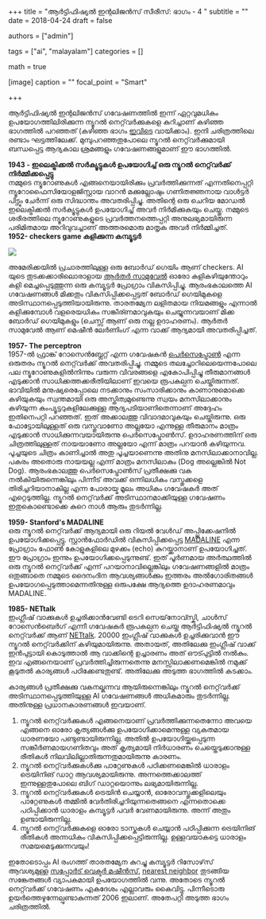 +++
title = "ആർട്ടിഫിഷ്യൽ ഇന്റലിജൻസ് സീരീസ്: ഭാഗം - 4 "
subtitle = ""
date = 2018-04-24
draft = false

authors = ["admin"]

tags = ["ai", "malayalam"]
categories = []

math = true

[image]
  caption = ""
  focal_point = "Smart"

+++

ആർട്ടിഫിഷ്യൽ ഇന്റലിജൻസ് ഗവേഷണത്തിൽ ഇന്ന് ഏറ്റവുമധികം ഉപയോഗത്തിലിരിക്കുന്ന ന്യൂറൽ നെറ്റ്‌വർക്കുകളെ കുറിച്ചാണ് കഴിഞ്ഞ ഭാഗത്തിൽ പറഞ്ഞത് (കഴിഞ്ഞ ഭാഗം [ഇവിടെ](https://dblogsai.blogspot.be/2018/05/3.html) വായിക്കാം). ഇനി ചരിത്രത്തിലെ രണ്ടാം ഘട്ടത്തിലേക്ക്. മുമ്പുപറഞ്ഞതുപോലെ ന്യൂറൽ നെറ്റ്‌വർക്കുമായി ബന്ധപ്പെട്ട ആദ്യകാല ശ്രമങ്ങളും ഗവേഷണങ്ങളുമാണ് ഈ ഭാഗത്തിൽ.  
  
**1943 - ഇലെക്ട്രിക്കൽ സർക്യൂട്ടുകൾ ഉപയോഗിച്ച് ഒരു ന്യൂറൽ നെറ്റ്‌വർക്ക് നിർമ്മിക്കപ്പെട്ടു**  
നമ്മുടെ ന്യൂറോണുകൾ എങ്ങനെയായിരിക്കും പ്രവർത്തിക്കുന്നത് എന്നതിനെപ്പറ്റി ന്യൂറോഫൈസിയോളജിസ്റ്റായ വാറൻ മക്കുല്ലോഷും ഗണിതജ്ഞനായ വാൾട്ടർ പിട്സും ചേർന്ന് ഒരു സിദ്ധാന്തം അവതരിപ്പിച്ചു. അതിന്റെ ഒരു ചെറിയ മോഡൽ ഇലെക്ട്രിക്കൽ സർക്യൂട്ടുകൾ ഉപയോഗിച്ച് അവർ നിർമിക്കുകയും ചെയ്തു. നമ്മുടെ ശരീരത്തിലെ ന്യൂറോണുകളുടെ പ്രവർത്തനത്തെപ്പറ്റി അനുലഭ്യമായിരുന്ന പരിമിതമായ അറിവുവച്ചാണ് അത്തരമൊരു മാതൃക അവർ നിർമ്മിച്ചത്.  
**1952- checkers game കളിക്കുന്ന കമ്പ്യൂട്ടർ**  

[![](https://3.bp.blogspot.com/-FaFFCwAsMbQ/WvF5hNzBFkI/AAAAAAAACqo/8f70fHH691w5Uz83QVXCaSzCp49nvh6zACEwYBhgL/s320/checkers%2Bgame.jpg)](https://3.bp.blogspot.com/-FaFFCwAsMbQ/WvF5hNzBFkI/AAAAAAAACqo/8f70fHH691w5Uz83QVXCaSzCp49nvh6zACEwYBhgL/s1600/checkers%2Bgame.jpg)

അമേരിക്കയിൽ പ്രചാരത്തിലുള്ള ഒരു ബോർഡ് ഗെയിം ആണ് checkers. AI യുടെ തുടക്കക്കാരിലൊരാളായ [ആർതർ സാമുവേൽ](https://en.wikipedia.org/wiki/Arthur_Samuel) ഓരോ കളികഴിയുന്തോറും കളി മെച്ചപ്പെടുത്തുന്ന ഒരു കമ്പ്യൂട്ടർ പ്രോഗ്രാം വികസിപ്പിച്ചു. ആരംഭകാലത്തെ AI ഗവേഷണങ്ങൾ മിക്കതും വികസിപ്പിക്കപ്പെട്ടത് ബോർഡ് ഗെയിമുകളെ അടിസ്ഥാനപ്പെടുത്തിയായിരുന്നു. താരതമ്യേന ലളിതമായ നിയമങ്ങളും എന്നാൽ കളിക്കുമ്പോൾ വളരെയധികം സങ്കീര്ണമാവുകയും ചെയ്യുന്നവയാണ് മിക്ക ബോർഡ് ഗെയിമുകളും (ചെസ്സ് ആണ് ഒരു നല്ല ഉദാഹരണം). ആർതർ സാമുവേൽ ആണ് മെഷീൻ ലേർണിംഗ് എന്ന വാക്ക് ആദ്യമായി അവതരിപ്പിച്ചത്.  
  
**1957- The perceptron**  
1957-ൽ ഫ്രാങ്ക് റോസെൻബ്ലേറ്റ് എന്ന ഗവേഷകൻ [പെർസെപ്ട്രോൺ](https://en.wikipedia.org/wiki/Perceptron) എന്ന ഒരുതരം ന്യൂറൽ നെറ്റ്‌വർക്ക് അവതരിപ്പിച്ചു. നമ്മുടെ തലച്ചോറിലെയെന്നപോലെ പല ന്യൂറോണുകളിൽനിന്നും വരുന്ന വിവരങ്ങളെ എകോപിപ്പിച്ചു തീരുമാനങ്ങൾ എടുക്കാൻ സാധിക്കത്തക്കരീതിയിലാണ് ഇവയെ രൂപകല്പന ചെയ്തിരുന്നത്. ഭാവിയിൽ മനുഷ്യരെപ്പോലെ നടക്കാനും സംസാരിക്കാനും കാണാനുമൊക്കെ കഴിയുകയും സ്വന്തമായി ഒരു അസ്തിത്വമുണ്ടെന്നു സ്വയം മനസിലാക്കാനും കഴിയുന്ന കംപ്യൂട്ടറുകളിലേക്കുള്ള ആദ്യപടിയാണിതെന്നാണ് അദ്ദേഹം ഇതിനെപറ്റി പറഞ്ഞത്. ഇത് അക്കാലത്തു വിവാദമാവുകയും ചെയ്തിരുന്നു. ഒരു ഫോട്ടോയിലുള്ളത് ഒരു വസ്തുവാണോ അല്ലയോ എന്നുള്ള തീരുമാനം മാത്രം എടുക്കാൻ സാധിക്കുന്നവയായിരുന്നു പെർസെപ്ട്രോൺസ്. ഉദാഹരണത്തിന് ഒരു ചിത്രത്തിലുള്ളത് നായയാണോ അല്ലയോ എന്ന് മാത്രം പറയാൻ കഴിയുന്നവ. പൂച്ചയുടെ ചിത്രം കാണിച്ചാൽ അതു പൂച്ചയാണെന്നു അതിനു മനസിലാക്കാനാവില്ല. പകരം അതൊരു നായയല്ല എന്ന് മാത്രം മനസിലാകും (Dog അല്ലെങ്കിൽ Not Dog). ആരംഭകാലത്തു പെർസെപ്ട്രോൺസ് പ്രതീക്ഷക്കു വക നൽകിയിരുന്നെങ്കിലും പിന്നീട് അവക്ക് ഒന്നിലധികം വസ്തുക്കളെ തിരിച്ചറിയാനാകില്ല എന്ന പോരായ്മ മൂലം അധികം ഗവേഷകർ അത് എറ്റെടുത്തില്ല. ന്യൂറൽ നെറ്റ്‌വർക്ക് അടിസ്ഥാനമാക്കിയുള്ള ഗവേഷണം ഇതുകൊണ്ടൊക്കെ കുറെ നാൾ ആരും തുടർന്നില്ല.  
  
**1959- Stanford's MADALINE**  
ഒരു ന്യൂറൽ നെറ്റ്‌വർക്ക് ആദ്യമായി ഒരു റിയൽ വേൾഡ് അപ്പ്ലിക്കേഷനിൽ ഉപയോഗിക്കപ്പെട്ടു. സ്റ്റാൻഫോർഡിൽ വികസിപ്പിക്കപ്പെട്ട [MADALINE](https://en.wikipedia.org/wiki/ADALINE) എന്ന പ്രോഗ്രാം ഫോൺ കോളുകളിലെ മുഴക്കം (echo) കുറയ്ക്കാനാണ് ഉപയോഗിച്ചത്. ഈ പ്രോഗ്രാം ഇന്നും ഉപയോഗിക്കപ്പെടുന്നുണ്ട്. ഇത് പൂർണമായ അർത്ഥത്തിൽ ഒരു ന്യൂറൽ നെറ്റ്‌വർക്ക് എന്ന് പറയാനാവില്ലെങ്കിലും ഗവേഷണങ്ങളിൽ മാത്രം ഒതുങ്ങാതെ നമ്മുടെ ദൈനംദിന ആവശ്യങ്ങൾക്കും ഇത്തരം അൽഗോരിതങ്ങൾ ഉപയോഗപ്പെടുത്താമെന്നതിനുള്ള ഒരുപക്ഷേ ആദ്യത്തെ ഉദാഹരണമാവും MADALINE.  
  
**1985- NETtalk**  
ഇംഗ്ലീഷ് വാക്കുകൾ ഉച്ചരിക്കാൻവേണ്ടി ടെറി സെയ്‌നോവ്സ്കി, ചാൾസ് റോസെൻബെർഗ് എന്നീ ഗവേഷകർ രൂപകല്പന ചെയ്ത ആർട്ടിഫിഷ്യൽ ന്യൂറൽ നെറ്റ്‌വർക്ക് ആണ് [NETtalk](https://en.wikipedia.org/wiki/NETtalk_(artificial_neural_network)). 20000 ഇംഗ്ലീഷ് വാക്കുകൾ ഉച്ചരിക്കുവാൻ ഈ ന്യൂറൽ നെറ്റ്‌വർക്കിന് കഴിയുമായിരുന്നു. അതായത്, അതിലേക്കു ഇംഗ്ലീഷ് വാക്ക് ഇൻപുട്ടായി കൊടുത്താൽ ആ വാക്കിന്റെ ഉച്ചാരണം അത് ഔട്പുട്ടിൽ നൽകും. ഇവ എങ്ങനെയാണ് പ്രവർത്തിച്ചിരുന്നതെന്നു മനസ്സിലാക്കണമെങ്കിൽ നമുക്ക് കൂടുതൽ കാര്യങ്ങൾ പഠിക്കേണ്ടതുണ്ട്. അതിലേക്കു അടുത്ത ഭാഗത്തിൽ കടക്കാം.  
  
കാര്യങ്ങൾ പ്രതീക്ഷക്കു വകനല്കുന്നവ ആയിരുന്നെങ്കിലും ന്യൂറൽ നെറ്റ്‌വർക്ക് അടിസ്ഥാനപ്പെടുത്തിയുള്ള AI ഗവേഷണങ്ങൾ അധികമാരും തുടർന്നില്ല. അതിനുള്ള പ്രധാനകാരണങ്ങൾ ഇവയാണ്.  

1.  ന്യൂറൽ നെറ്റ്‌വർക്കുകൾ എങ്ങനെയാണ് പ്രവർത്തിക്കുന്നതെന്നോ അവയെ എങ്ങനെ ഓരോ കൃത്യങ്ങൾക്കു ഉപയോഗിക്കാമെന്നുള്ള വ്യകതമായ ധാരണയോ പണ്ടുണ്ടായിരുന്നില്ല. അതിൽ ഉപയോഗിയ്ക്കപ്പെടുന്ന സങ്കീർണമായഗണിതവും അത് കൃത്യമായി നിർധാരണം ചെയ്തെടുക്കാനുള്ള രീതികൾ നിലവിലില്ലാതിരുന്നതുമായിരുന്നു കാരണം.
2.  ന്യൂറൽ നെറ്റ്‌വർക്കുകൾക്കു പാറ്റേണുകൾ പഠിക്കണമെങ്കിൽ ധാരാളം ട്രെയിനിങ് ഡാറ്റ ആവശ്യമായിരുന്നു. അന്നത്തെക്കാലത്ത് ഇന്നുള്ളതുപോലെ ബിഗ് ഡാറ്റയൊന്നും ലഭ്യമായിരുന്നില്ല.
3.  ന്യൂറൽ നെറ്റ്‌വർക്കുകൾ ട്രെയിൻ ചെയ്യാൻ, ഓരോവസ്തുക്കളിലെയും പാറ്റേണുകൾ തമ്മിൽ വേർതിരിച്ചറിയുന്നതെങ്ങനെ എന്നതൊക്കെ പഠിപ്പിക്കാൻ ധാരാളം കമ്പ്യൂട്ടർ പവർ വേണമായിരുന്നു. അന്ന് അതും ഉണ്ടായിരുന്നില്ല.
4.  ന്യൂറൽ നെറ്റ്‌വർക്കുകളെ ഓരോ ടാസ്കുകൾ ചെയ്യാൻ പഠിപ്പിക്കുന്ന ട്രെയിനിങ് രീതികൾ അന്നധികം വികസിപ്പിക്കപ്പെട്ടിരുന്നില്ല. ഉള്ളവയാകട്ടെ ധാരാളം സമയമെടുക്കുന്നവയും!

ഇതോടൊപ്പം AI രംഗത്ത് താരതമ്യേന കുറച്ചു കമ്പ്യൂട്ടർ റിസോഴ്‌സ് ആവശ്യമുള്ള [സപ്പോർട് വെക്ടർ മഷീൻസ്](https://en.wikipedia.org/wiki/Support_vector_machine), [nearest neighbor](https://en.wikipedia.org/wiki/Nearest_neighbor_search) തുടങ്ങിയ സങ്കേതങ്ങൾ വ്യാപകമായി ഉപയോഗത്തിൽ വന്നു. അതോടെ ന്യൂറൽ നെറ്റ്‌വർക്ക് ഗവേഷണം എകദേശം എല്ലാവരും കൈവിട്ടു. പിന്നീടൊരു ഉയർത്തെഴുന്നേല്പുണ്ടാകുന്നത് 2006 ഇലാണ്. അതേപറ്റി അടുത്ത ഭാഗം ചരിത്രത്തിൽ.

